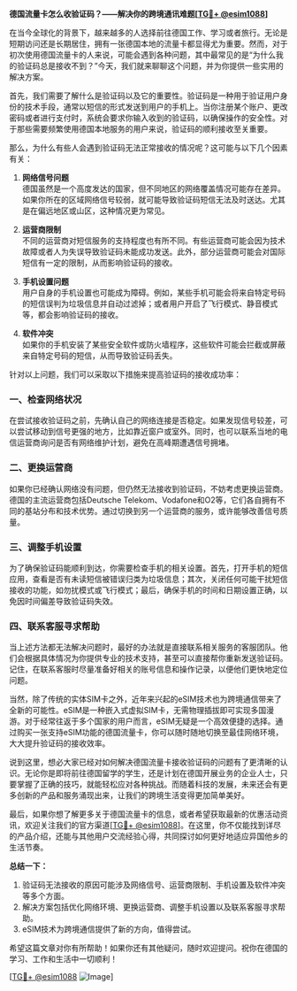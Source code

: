 **德国流量卡怎么收验证码？——解决你的跨境通讯难题[[TG💪+ @esim1088](https://t.me/s/esim1088)]**

在当今全球化的背景下，越来越多的人选择前往德国工作、学习或者旅行。无论是短期访问还是长期居住，拥有一张德国本地的流量卡都显得尤为重要。然而，对于初次使用德国流量卡的人来说，可能会遇到各种问题，其中最常见的是“为什么我的验证码总是接收不到？”今天，我们就来聊聊这个问题，并为你提供一些实用的解决方案。

首先，我们需要了解什么是验证码以及它的重要性。验证码是一种用于验证用户身份的技术手段，通常以短信的形式发送到用户的手机上。当你注册某个账户、更改密码或者进行支付时，系统会要求你输入收到的验证码，以确保操作的安全性。对于那些需要频繁使用德国本地服务的用户来说，验证码的顺利接收至关重要。

那么，为什么有些人会遇到验证码无法正常接收的情况呢？这可能与以下几个因素有关：

1. **网络信号问题**  
   德国虽然是一个高度发达的国家，但不同地区的网络覆盖情况可能存在差异。如果你所在的区域网络信号较弱，就可能导致验证码短信无法及时送达。尤其是在偏远地区或山区，这种情况更为常见。

2. **运营商限制**  
   不同的运营商对短信服务的支持程度也有所不同。有些运营商可能会因为技术故障或者人为失误导致验证码未能成功发送。此外，部分运营商可能会对国际短信有一定的限制，从而影响验证码的接收。

3. **手机设置问题**  
   用户自身的手机设置也可能成为障碍。例如，某些手机可能会将来自特定号码的短信误判为垃圾信息并自动过滤掉；或者用户开启了飞行模式、静音模式等，都会影响验证码的接收。

4. **软件冲突**  
   如果你的手机安装了某些安全软件或防火墙程序，这些软件可能会拦截或屏蔽来自特定号码的短信，从而导致验证码丢失。

针对以上问题，我们可以采取以下措施来提高验证码的接收成功率：

### **一、检查网络状况**
在尝试接收验证码之前，先确认自己的网络连接是否稳定。如果发现信号较差，可以尝试移动到信号更强的地方，比如靠近窗户或室外。同时，也可以联系当地的电信运营商询问是否有网络维护计划，避免在高峰期遭遇信号拥堵。

### **二、更换运营商**
如果你已经确认网络没有问题，但仍然无法接收到验证码，不妨考虑更换运营商。德国的主流运营商包括Deutsche Telekom、Vodafone和O2等，它们各自拥有不同的基站分布和技术优势。通过切换到另一个运营商的服务，或许能够改善信号质量。

### **三、调整手机设置**
为了确保验证码能顺利到达，你需要检查手机的相关设置。首先，打开手机的短信应用，查看是否有未读短信被错误归类为垃圾信息；其次，关闭任何可能干扰短信接收的功能，如勿扰模式或飞行模式；最后，确保手机的时间和日期设置正确，以免因时间偏差导致验证码失效。

### **四、联系客服寻求帮助**
当上述方法都无法解决问题时，最好的办法就是直接联系相关服务的客服团队。他们会根据具体情况为你提供专业的技术支持，甚至可以直接帮你重新发送验证码。记住，在联系客服时尽量准备好相关的账号信息和操作记录，以便他们更快地定位问题。

当然，除了传统的实体SIM卡之外，近年来兴起的eSIM技术也为跨境通信带来了全新的可能性。eSIM是一种嵌入式虚拟SIM卡，无需物理插拔即可实现多国漫游。对于经常往返于多个国家的用户而言，eSIM无疑是一个高效便捷的选择。通过购买一张支持eSIM功能的德国流量卡，你可以随时随地切换至最佳网络环境，大大提升验证码的接收效率。

说到这里，想必大家已经对如何解决德国流量卡接收验证码的问题有了更清晰的认识。无论你是即将前往德国留学的学生，还是计划在德国开展业务的企业人士，只要掌握了正确的技巧，就能轻松应对各种挑战。而随着科技的发展，未来还会有更多创新的产品和服务涌现出来，让我们的跨境生活变得更加简单美好。

最后，如果你想了解更多关于德国流量卡的信息，或者希望获取最新的优惠活动资讯，欢迎关注我们的官方渠道[[TG💪+ @esim1088](https://t.me/s/esim1088)]。在这里，你不仅能找到详尽的产品介绍，还能与其他用户交流经验心得，共同探讨如何更好地适应异国他乡的生活节奏。

**总结一下：**
1. 验证码无法接收的原因可能涉及网络信号、运营商限制、手机设置及软件冲突等多个方面。
2. 解决方案包括优化网络环境、更换运营商、调整手机设置以及联系客服寻求帮助。
3. eSIM技术为跨境通信提供了新的方向，值得尝试。

希望这篇文章对你有所帮助！如果你还有其他疑问，随时欢迎提问。祝你在德国的学习、工作和生活中一切顺利！

[[TG💪+ @esim1088](https://t.me/s/esim1088) ![Image](https://i.postimg.cc/4NQfJmqS/Snipaste-2025-05-13-00-14-12.png)]